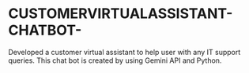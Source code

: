 # CUSTOMERVIRTUALASSISTANT-CHATBOT-
Developed a customer virtual assistant to help user with any IT support  queries. This chat bot is created by using Gemini API and Python.
